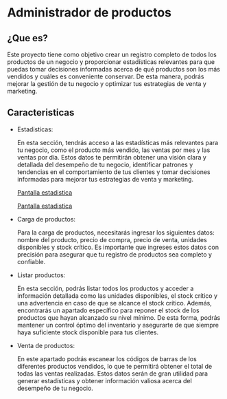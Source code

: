# Administrador de productos

## ¿Que es?

Este proyecto tiene como objetivo crear un registro completo de todos los productos de un negocio y proporcionar estadísticas relevantes para que puedas tomar decisiones informadas acerca de qué productos son los más vendidos y cuáles es conveniente conservar. De esta manera, podrás mejorar la gestión de tu negocio y optimizar tus estrategias de venta y marketing. 

## Caracteristicas

- Estadisticas:

  En esta sección, tendrás acceso a las estadísticas más relevantes para tu negocio, como el producto más vendido, las ventas por mes y las ventas por día. Estos datos te permitirán obtener una visión clara y detallada del desempeño de tu negocio, identificar patrones y tendencias en el comportamiento de tus clientes y tomar decisiones informadas para mejorar tus estrategias de venta y marketing.

  [Pantalla estadistica](/screen/InventarioM.png)

   [Pantalla estadistica](/screen/InventarioD.png)
  
- Carga de productos:

  Para la carga de productos, necesitarás ingresar los siguientes datos: nombre del producto, precio de compra, precio de venta, unidades disponibles y stock crítico. Es importante que ingreses estos datos con precisión para asegurar que tu registro de productos sea completo y confiable. 


- Listar productos:

  En esta sección, podrás listar todos los productos y acceder a información detallada como las unidades disponibles, el stock crítico y una advertencia en caso de que se alcance el stock crítico. Además, encontrarás un apartado específico para reponer el stock de los productos que hayan alcanzado su nivel mínimo. De esta forma, podrás mantener un control óptimo del inventario y asegurarte de que siempre haya suficiente stock disponible para tus clientes.
  
- Venta de productos:

  En este apartado podrás escanear los códigos de barras de los diferentes productos vendidos, lo que te permitirá obtener el total de todas las ventas realizadas. Estos datos serán de gran utilidad para generar estadísticas y obtener información valiosa acerca del desempeño de tu negocio.
